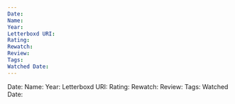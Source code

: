 ```yaml
---
Date: 
Name: 
Year: 
Letterboxd URI: 
Rating: 
Rewatch: 
Review: 
Tags: 
Watched Date: 
---
```

Date: 
Name: 
Year: 
Letterboxd URI: 
Rating: 
Rewatch: 
Review: 
Tags: 
Watched Date: 
